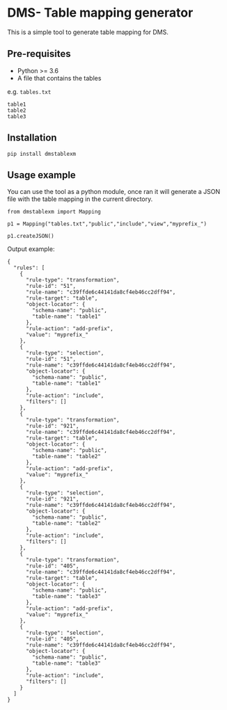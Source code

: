 # DMS- Table mapping generator

This is a simple tool to generate table mapping for DMS.

## Pre-requisites

* Python >= 3.6
* A file that contains the tables

e.g. `tables.txt`

```
table1
table2
table3
```

## Installation

```
pip install dmstablexm
```


## Usage example

You can use the tool as a python module, once ran it will generate a JSON file with the table mapping in the current directory.


```
from dmstablexm import Mapping

p1 = Mapping("tables.txt","public","include","view","myprefix_")

p1.createJSON()
```

Output example:
```
{
  "rules": [
    {
      "rule-type": "transformation",
      "rule-id": "51",
      "rule-name": "c39ffde6c44141da8cf4eb46cc2dff94",
      "rule-target": "table",
      "object-locator": {
        "schema-name": "public",
        "table-name": "table1"
      },
      "rule-action": "add-prefix",
      "value": "myprefix_"
    },
    {
      "rule-type": "selection",
      "rule-id": "51",
      "rule-name": "c39ffde6c44141da8cf4eb46cc2dff94",
      "object-locator": {
        "schema-name": "public",
        "table-name": "table1"
      },
      "rule-action": "include",
      "filters": []
    },
    {
      "rule-type": "transformation",
      "rule-id": "921",
      "rule-name": "c39ffde6c44141da8cf4eb46cc2dff94",
      "rule-target": "table",
      "object-locator": {
        "schema-name": "public",
        "table-name": "table2"
      },
      "rule-action": "add-prefix",
      "value": "myprefix_"
    },
    {
      "rule-type": "selection",
      "rule-id": "921",
      "rule-name": "c39ffde6c44141da8cf4eb46cc2dff94",
      "object-locator": {
        "schema-name": "public",
        "table-name": "table2"
      },
      "rule-action": "include",
      "filters": []
    },
    {
      "rule-type": "transformation",
      "rule-id": "405",
      "rule-name": "c39ffde6c44141da8cf4eb46cc2dff94",
      "rule-target": "table",
      "object-locator": {
        "schema-name": "public",
        "table-name": "table3"
      },
      "rule-action": "add-prefix",
      "value": "myprefix_"
    },
    {
      "rule-type": "selection",
      "rule-id": "405",
      "rule-name": "c39ffde6c44141da8cf4eb46cc2dff94",
      "object-locator": {
        "schema-name": "public",
        "table-name": "table3"
      },
      "rule-action": "include",
      "filters": []
    }
  ]
}
```
